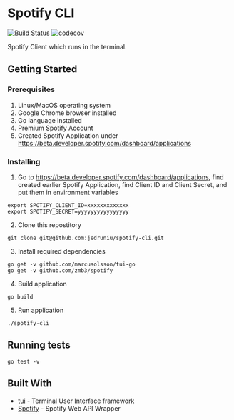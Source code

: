 # Spotify CLI
[![Build Status](https://travis-ci.org/jedruniu/spotify-cli.svg?branch=master)](https://travis-ci.org/jedruniu/spotify-cli)
[![codecov](https://codecov.io/gh/jedruniu/spotify-cli/branch/master/graph/badge.svg)](https://codecov.io/gh/jedruniu/spotify-cli)

Spotify Client which runs in the terminal.

## Getting Started

### Prerequisites
1. Linux/MacOS operating system
2. Google Chrome browser installed
3. Go language installed 
4. Premium Spotify Account
5. Created Spotify Application under https://beta.developer.spotify.com/dashboard/applications

### Installing
1. Go to https://beta.developer.spotify.com/dashboard/applications, find created earlier Spotify Application, find Client ID and Client Secret, and put them in environment variables
```
export SPOTIFY_CLIENT_ID=xxxxxxxxxxxxx
export SPOTIFY_SECRET=yyyyyyyyyyyyyyyy
```
2. Clone this repostitory
```
git clone git@github.com:jedruniu/spotify-cli.git
``` 
3. Install required dependencies
```
go get -v github.com/marcusolsson/tui-go
go get -v github.com/zmb3/spotify
```
4. Build application
```
go build
```
5. Run application
```
./spotify-cli
```

## Running tests

```
go test -v
```
## Built With
* [tui](https://github.com/marcusolsson/tui-go) - Terminal User Interface framework
* [Spotify](https://github.com/zmb3/spotify) - Spotify Web API Wrapper
